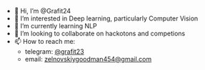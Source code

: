 - 👋 Hi, I’m @Grafit24
- 👀 I’m interested in Deep learning, particularly Computer Vision 
- 🌱 I’m currently learning NLP
- 💞️ I’m looking to collaborate on hackotons and competions
- 📫 How to reach me:
    - telegram: [@grafit23](https://t.me/grafit23)
    - email: zelnovskiygoodman454@gmail.com

<!---
Grafit24/Grafit24 is a ✨ special ✨ repository because its `README.md` (this file) appears on your GitHub profile.
You can click the Preview link to take a look at your changes.
--->
